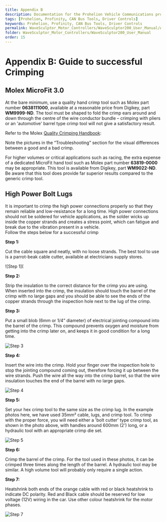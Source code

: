 ```yaml
---
title: Appendix B
description: Documentation for the Prohelion Vehicle Communications protocol
tags: [Prohelion, Profinity, CAN Bus Tools, Driver Controls]
keywords: Prohelion, Profinity, CAN Bus Tools, Driver Controls
permalink: WaveSculptor_Motor_Controllers/WaveSculptor200_User_Manual/Appendix_B.html
folder: WaveSculptor_Motor_Controllers/WaveSculptor200_User_Manual
order: 15
---
```


# Appendix B: Guide to successful Crimping

## Molex MicroFit 3.0

At the bare minimum, use a quality hand crimp tool such as Molex part number <strong>0638111000</strong>, available at a reasonable price from Digikey, part <strong>WM9999-ND</strong>.  The tool must be shaped to fold the crimp ears around and down through the centre of the wire conductor bundle – crimping with pliers or an 'automotive' barrel type crimp tool will not give a satisfactory result. 

Refer to the Molex [Quality Crimping Handbook](http://www.molex.com/pdm_docs/ats/TM-638000029.pdf):

Note the pictures in the “Troubleshooting” section for the visual differences between a good and a bad crimp.

For higher volumes or critical applications such as racing, the extra expense of a dedicated MicroFit hand tool such as Molex part number <strong>63819-0000</strong> may be appropriate.  This tool is available from Digikey, part <strong>WM9022-ND</strong>.  Be aware that this tool does provide far superior results compared to the generic crimp tool.

## High Power Bolt Lugs

It is important to crimp the high power connections properly so that they remain reliable and low-resistance for a long time.  High power connections should not be soldered for vehicle applications, as the solder wicks up inside the copper strands and creates a stress point, which can fatigue and break due to the vibration present in a vehicle.  
Follow the steps below for a successful crimp

<strong>Step 1:</strong>

Cut the cable square and neatly, with no loose strands.  The best tool to use is a parrot-beak cable cutter, available at electricians supply stores.  

![Step 1](

<strong>Step 2:</strong>

Strip the insulation to the correct distance for the crimp you are using.  When inserted into the crimp, the insulation should touch the barrel of the crimp with no large gaps and you should be able to see the ends of the copper strands through the inspection hole next to the lug of the crimp.

<strong>Step 3:</strong>

Put a small blob (6mm or 1/4” diameter) of electrical jointing compound into the barrel of the crimp.  This compound prevents oxygen and moisture from getting into the crimp later on, and keeps it in good condition for a long time.  

![Step 3](../images/WaveSculptor22_User_Manual/AppB_2.jpg)

<strong>Step 4:</strong>

Insert the wire into the crimp.  Hold your finger over the inspection hole to stop the jointing compound coming out, therefore forcing it up between the wire strands.  Push the wire all the way into the crimp barrel, so that the wire insulation touches the end of the barrel with no large gaps.

![Step 4](../images/WaveSculptor22_User_Manual/AppB_3.jpg)

<strong>Step 5:</strong>

Set your hex crimp tool to the same size as the crimp lug.  In the example photos here, we have used 35mm² cable, lugs, and crimp tool.  To crimp with the proper force, you will need either a 'bolt cutter' type crimp tool, as shown in the photo above, with handles around 600mm (2') long, or a hydraulic tool with an appropriate crimp die set.

![Step 5](../images/WaveSculptor22_User_Manual/AppB_4.jpg)

<strong>Step 6:</strong>

Crimp the barrel of the crimp.  For the tool used in these photos, it can be crimped three times along the length of the barrel.  A hydraulic tool may be similar. A high volume tool will probably only require a single action.  

<strong>Step 7:</strong>

Heatshrink both ends of the orange cable with red or black heatshrink to indicate DC polarity.  Red and Black cable should be reserved for low voltage (12V) wiring in the car.  Use other colour heatshrink for the motor phases.  

![Step 7](../images/WaveSculptor22_User_Manual/AppB_5.jpg)

